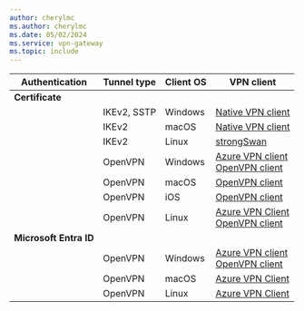 ```yaml
---
author: cherylmc
ms.author: cherylmc
ms.date: 05/02/2024
ms.service: vpn-gateway
ms.topic: include
---
```


| Authentication | Tunnel type |Client OS|VPN client |
| --- | --- | --- |---|
| **Certificate** |    | |  |
|  | IKEv2, SSTP   |Windows |  [Native VPN client](../articles/vpn-gateway/point-to-site-vpn-client-certificate-windows-native.md)|
|  | IKEv2|macOS |[Native VPN client](../articles/vpn-gateway/point-to-site-vpn-client-cert-mac.md)|
| |  IKEv2|Linux |[strongSwan](../articles/vpn-gateway/point-to-site-vpn-client-cert-linux.md) |
| | OpenVPN |Windows |[Azure VPN client](../articles/vpn-gateway/point-to-site-vpn-client-certificate-windows-azure-vpn-client.md)<br> [OpenVPN client](../articles/vpn-gateway/point-to-site-vpn-client-certificate-windows-openvpn-client.md)|
| | OpenVPN  |macOS|[OpenVPN client](../articles/vpn-gateway/point-to-site-vpn-client-certificate-openvpn-mac.md)|
| | OpenVPN  |iOS |[OpenVPN client](../articles/vpn-gateway/point-to-site-vpn-client-certificate-openvpn-ios.md)|
| | OpenVPN |Linux | [Azure VPN Client](../articles/vpn-gateway/point-to-site-certificate-client-linux-azure-vpn-client.md)<br>[OpenVPN client](../articles/vpn-gateway/point-to-site-vpn-client-cert-linux.md)|
| **Microsoft Entra ID** |    | |  |
|   | OpenVPN| Windows | [Azure VPN client](../articles/vpn-gateway/openvpn-azure-ad-client.md)<br>[OpenVPN client](../articles/vpn-gateway/point-to-site-vpn-client-certificate-windows-openvpn-client.md) |
|  | OpenVPN| macOS |[Azure VPN Client](../articles/vpn-gateway/openvpn-azure-ad-client-mac.md) |
|  | OpenVPN| Linux |[Azure VPN Client](../articles/vpn-gateway/point-to-site-entra-vpn-client-linux.md) |